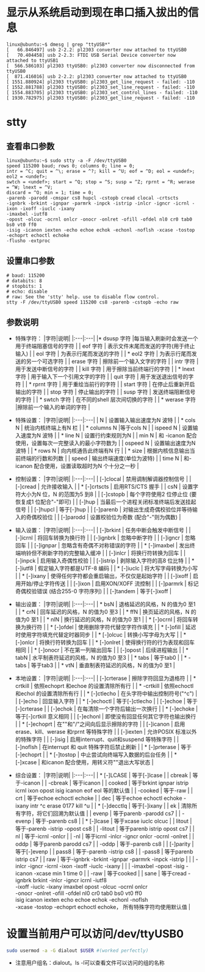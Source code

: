 # 显示从系统启动到现在串口插入拔出的信息

```shell
linux@ubuntu:~$ dmesg | grep "ttyUSB*"
[   66.846497] usb 2-2.2: pl2303 converter now attached to ttyUSB0
[   70.404458] usb 2-2.3: FTDI USB Serial Device converter now attached to ttyUSB1
[  566.586103] pl2303 ttyUSB0: pl2303 converter now disconnected from ttyUSB0
[  871.416016] usb 2-2.2: pl2303 converter now attached to ttyUSB0
[ 1551.880924] pl2303 ttyUSB0: pl2303_get_line_request - failed: -110
[ 1552.881788] pl2303 ttyUSB0: pl2303_set_line_request - failed: -110
[ 1554.883705] pl2303 ttyUSB0: pl2303_set_control_lines - failed: -110
[ 1930.782975] pl2303 ttyUSB0: pl2303_get_line_request - failed: -110

```

# stty

## 查看串口参数

```shell
linux@ubuntu:~$ sudo stty -a -F /dev/ttyUSB0
speed 115200 baud; rows 0; columns 0; line = 0;
intr = ^C; quit = ^\; erase = ^?; kill = ^U; eof = ^D; eol = <undef>; eol2 = <undef>;
swtch = <undef>; start = ^Q; stop = ^S; susp = ^Z; rprnt = ^R; werase = ^W; lnext = ^V;
discard = ^O; min = 1; time = 0;
-parenb -parodd -cmspar cs8 hupcl -cstopb cread clocal -crtscts
-ignbrk -brkint -ignpar -parmrk -inpck -istrip -inlcr -igncr -icrnl -ixon -ixoff -iuclc -ixany
-imaxbel -iutf8
-opost -olcuc -ocrnl onlcr -onocr -onlret -ofill -ofdel nl0 cr0 tab0 bs0 vt0 ff0
-isig -icanon iexten -echo echoe echok -echonl -noflsh -xcase -tostop -echoprt echoctl echoke
-flusho -extproc

```

## 设置串口参数

```shell
# baud: 115200
# databits: 8
# stopbits: 1
# echo: disable
# raw: See the 'stty' help. use to disable flow control.
stty -F /dev/ttyUSB0 speed 115200 cs8 -parenb -cstopb -echo raw

```

## 参数说明

- 特殊字符：
|字符|说明|
|:---|:---|
|* dsusp 字符   |每当输入刷新时会发送一个用于终端阻塞信号的字符        |
|   eof  字符   |    表示文件末尾而发送的字符(用于终止输入)         |
|   eol  字符   |    为表示行尾而发送的字符                        |
| * eol2 字符   |   为表示行尾而发送的另一个可选字符                 |
|   erase 字符  |  擦除前一个输入文字的字符                        |
|   intr 字符   |     用于发送中断信号的字符                       |
|   kill 字符   |      用于擦除当前终端行的字符                    |
| * lnext 字符  |   用于输入下一个引用文字的字符                     |
|   quit 字符   |    用于发送退出信号的字符                        |
| * rprnt 字符  |   用于重绘当前行的字符                            |
|   start 字符  |    在停止后重新开启输出的字符                    |
|   stop 字符   |   停止输出的字符                                |
|   susp 字符   |  发送终端阻断信号的字符                          |
| * swtch 字符  | 在不同的shell 层次间切换的字符                    |
| * werase 字符 |擦除前一个输入的单词的字符                          |

- 特殊设置：
|字符|说明|
|:---|:---|
|  N            |      设置输入输出速度为N 波特                                           |
| * cols N      |    统治内核终端上有N 栏                                                  |
| * columns N   |等于cols N                                                              |
|   ispeed N    |  设置输入速度为N 波特                                                   |
| * line N      |     设置行约束规则为N                                                   |
|   min N       |    和 -icanon 配合使用，设置每次一完整读入的最小字符数为<N>              |
|   ospeed N    | 设置输出速度为N 波特                                                    |
| * rows N      |   向内核通告此终端有N 行                                                 |
| * size        |      根据内核信息输出当前终端的行数和列数                                  |
|   speed       |    输出终端速度(单位为波特)                                             |
|   time N      |     和-icanon 配合使用，设置读取超时为N 个十分之一秒                     |

- 控制设置：
|字符|说明|
|:---|:---|
|   [-]clocal     |     禁用调制解调器控制信号                                  |
|   [-]cread      |    允许接收输入                                            |
| * [-]crtscts    |    启用RTS/CTS 握手                                        |
|   csN           |     设置字符大小为N 位，N 的范围为5 到8                     |
|   [-]cstopb     |   每个字符使用2 位停止位 (要恢复成1 位配合"-"即可)           |
|   [-]hup        |     当最后一个进程关闭标准终端后发送挂起信号                 |
|   [-]hupcl      |     等于[-]hup                                             |
|   [-]parenb     |    对输出生成奇偶校验位并等待输入的奇偶校验位                |
|   [-]parodd     |    设置校验位为奇数 (配合"-"则为偶数)                       |

- 输入设置：
|字符|说明|
|:---|:---|
|   [-]brkint    |       任务中断会触发中断信号                           |
|   [-]icrnl     |         将回车转换为换行符                             |
|   [-]ignbrk    |       忽略中断字符                                     |
|   [-]igncr     |        忽略回车                                       |
|   [-]ignpar    |       忽略含有奇偶不对称错误的字符                      |
| * [-]imaxbel   |     发出终端响铃但不刷新字符的完整输入缓冲                |
|   [-]inlcr     |         将换行符转换为回车                             |
|   [-]inpck     |       启用输入奇偶性校验                               |
|   [-]istrip    |         剥除输入字符的高8 位比特                       |
| * [-]iutf8     |         假定输入字符都是UTF-8 编码                      |
| * [-]iuclc     |         将大写字母转换为小写                            |
| * [-]ixany     |        使得任何字符都会重启输出，不仅仅是起始字符          |
|   [-]ixoff     |          启用开始/停止字符传送                         |
|   [-]ixon      |         启用XON/XOFF 流控制                           |
|   [-]parmrk    |       标记奇偶校验错误 (结合255-0 字符序列)             |
|   [-]tandem    |      等于[-]ixoff                                     |

- 输出设置：
|字符|说明|
|:---|:---|
| * bsN       |   退格延迟的风格，N 的值为0 至1                  |
| * crN       |    回车延迟的风格，N 的值为0 至3                |
| * ffN       |     换页延迟的风格，N 的值为0 至1               |
| * nlN       |    换行延迟的风格，N 的值为0 至1                |
| * [-]ocrnl  |   将回车转换为换行符                            |
| * [-]ofdel  |   使用删除字符代替空字符作填充                   |
| * [-]ofill  |      延迟时使用字符填充代替定时器同步            |
| * [-]olcuc  |   转换小写字母为大写                            |
| * [-]onlcr  |   将换行符转换为回车                            |
| * [-]onlret |   使得换行符的行为表现和回车相同                 |
| * [-]onocr  |  不在第一列输出回车                             |
|   [-]opost  |   后续进程输出                                |
| * tabN      |   水平制表符延迟的风格，N 的值为0 至3            |
| * tabs      |    等于tab0                                   |
| * -tabs     |    等于tab3                                   |
| * vtN       |     垂直制表符延迟的风格，N 的值为0 至1          |

- 本地设置：
|字符|说明|
|:---|:---| 
|   [-]crterase | 擦除字符回显为退格符                                  |
| * crtkill     |     依照echoprt 和echoe 的设置清除所有行               | 
| * -crtkill    |     依照echoctl 和echol 的设置清除所有行               | 
| * [-]ctlecho  | 在头字符中输出控制符号("^c")                           | 
|   [-]echo     |  回显输入字符                                        | 
| * [-]echoctl  | 等于[-]ctlecho                                       |
|   [-]echoe    | 等于[-]crterase                                      |
|   [-]echok    | 在每清除一个字符后输出一次换行                        | 
| * [-]echoke   | 等于[-]crtkill 意义相同                               |
|   [-]echonl   | 即使没有回显任何其它字符也输出换行                    | 
| * [-]echoprt  | 在"\"和"/"之间向后显示擦除的字符                       | 
|   [-]icanon   | 启用erase、kill、werase 和rprnt 等特殊字符            |
|   [-]iexten   |   允许POSIX 标准以外的特殊字符                        |
|   [-]isig     |     启用interrupt、quit和suspend 等特殊字符          | 
|   [-]noflsh   |   在interrupt 和 quit 特殊字符后禁止刷新              |
| * [-]prterase | 等于[-]echoprt                                       |
| * [-]tostop   |  中止尝试向终端写入数据的后台任务                       | 
| * [-]xcase    | 和icanon 配合使用，用转义符"\"退出大写状态              | 

- 综合设置：
|字符|说明|
|:---|:---|
| * [-]LCASE    | 等于[-]lcase                                                                         |
|   cbreak      |   等于-icanon                                                                        |
|   -cbreak     |   等于icanon                                                                         |
|   cooked      |  等于brkint ignpar istrip icrnl ixon opost isig icanon eof eol 等的默认值            |
|   -cooked     |  等于-raw                                                                            |
|   crt         |       等于echoe echoctl echoke                                                       |
|   dec         |     等于echoe echoctl echoke -ixany intr ^c erase 0177 kill ^u                       |
| * [-]decctlq  |   等于[-]ixany                                                                       |
|   ek          |      清除所有字符，将它们回溯为默认值                                                  |
|   evenp       |   等于parenb -parodd cs7                                                             |
|   -evenp      |  等于-parenb cs8                                                                     |
| * [-]lcase    |   等于xcase iuclc olcuc                                                              |
|   litout      |     等于-parenb -istrip -opost cs8                                                   |
|   -litout     |     等于parenb istrip opost cs7                                                      |
|   nl          |      等于-icrnl -onlcr                                                               |
|   -nl         |      等于icrnl -inlcr -igncr onlcr -ocrnl -onlret                                    |
|   oddp        |   等于parenb parodd cs7                                                              |
|   -oddp       |   等于-parenb cs8                                                                    |
|   [-]parity   |    等于[-]evenp                                                                      |
|   pass8       |  等于-parenb -istrip cs8                                                             |
|   -pass8      |  等于parenb istrip cs7                                                               |
|   raw         |    等于-ignbrk -brkint -ignpar -parmrk -inpck -istrip                                |
|               |  -inlcr -igncr -icrnl -ixon -ixoff -iuclc -ixany                                     |
|               |  -imaxbel -opost -isig -icanon -xcase min 1 time 0                                   |
|   -raw        |  等于cooked                                                                          |
|   sane        | 等于cread -ignbrk brkint -inlcr -igncr icrnl -iutf8 <br/>  -ixoff -iuclc -ixany imaxbel opost -olcuc -ocrnl onlcr <br/>  -onocr -onlret -ofill -ofdel nl0 cr0 tab0 bs0 vt0 ff0<br/>   isig icanon iexten echo echoe echok -echonl -noflsh<br/>   -xcase -tostop -echoprt echoctl echoke， 所有特殊字符均使用默认值                                                 |

# 设置当前用户可以访问/dev/ttyUSB0

```bash
sudo usermod -a -G dialout $USER #(worked perfectly)
```

- 注意用户组名：dialout。ls -l可以查看文件可以访问的组的名称
